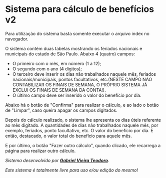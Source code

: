 # Sistema para cálculo de benefícios v2

Para utilização do sistema basta somente executar o arquivo index no navegador.

O sistema contém duas tabelas mostrando os feriados nacionais e municipais do estado de São Paulo.
Abaixo 4 (quatro) campos:
* O primeiro com o mês, em número (1 a 12);
* O segundo com o ano (4 digitos);
* O terceiro deve inserir os dias não trabalhados naquele mês, feriados nacionais/municipais, pontos facultativos, etc.(NESTE CAMPO NÃO CONTABILIZAR OS FINAIS DE SEMANA, O PRÓPRIO SISTEMA JÁ EXCLUI OS FINAIS DE SEMANA DA CONTA!).
* O último campo deve ser inserido o valor do benefício por dia.

Abaixo há o botão de "Confirma" para realizar o cálculo, e ao lado o botão de "Limpar", caso queira apagar os campos digitados.

Depois do cálculo realizado, o sistema lhe apresenta os dias úteis referente ao mês digitado. A quantidades de dias não trabalhados naquele mês, por exemplo, feriados, ponto facultativo, etc. O valor do benefício por dia. E então, destacado, o valor total do benefício para aquele mês.

E por último, o botão "Fazer outro cálculo", quando clicado, ele recarrega a página para realizar outro cálculo.

<i>Sistema desenvolvido por <b><a href="https://github.com/Gabrielvt14" target="_blank">Gabriel Vieira Teodoro</a></b>.

Este sistema é totalmente livre para uso e/ou edição do mesmo!</i>
